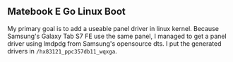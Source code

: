 ## Matebook E Go Linux Boot  
My primary goal is to add a useable panel driver in linux kernel. 
Because Samsung's Galaxy Tab S7 FE use the same panel, I managed to get a panel driver using lmdpdg from Samsung's opensource dts. I put the generated drivers in `/hx83121_ppc357db11_wqxga`.
